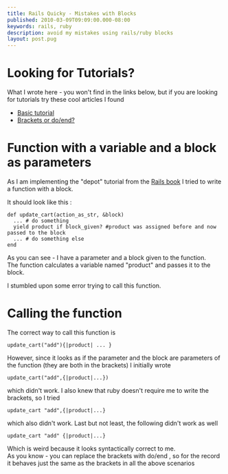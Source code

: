 ```yaml
---
title: Rails Quicky - Mistakes with Blocks
published: 2010-03-09T09:09:00.000-08:00
keywords: rails, ruby
description: avoid my mistakes using rails/ruby blocks
layout: post.pug
---
```



# Looking for Tutorials?

What I wrote here - you won't find in the links below, but if you are looking for tutorials try these cool articles I found  

*   [Basic tutorial](http://blog.codahale.com/2005/11/24/a-ruby-howto-writing-a-method-that-uses-code-blocks/)  
*   [Brackets or do/end?](http://talklikeaduck.denhaven2.com/2007/10/02/ruby-blocks-do-or-brace)

# Function with a variable and a block as parameters

As I am implementing the "depot" tutorial from the [Rails book](http://www.pragprog.com/titles/rails3/agile-web-development-with-rails-third-edition) I tried to write a function with a block.  

It should look like this :  

```
def update_cart(action_as_str, &block)
  ... # do something  
  yield product if block_given? #product was assigned before and now passed to the block  
  ... # do something else  
end  
```

As you can see - I have a parameter and a block given to the function.  
The function calculates a variable named "product" and passes it to the block.  

I stumbled upon some error trying to call this function.  

# Calling the function

The correct way to call this function is  

```
update_cart("add"){|product| ... }
```

However, since it looks as if the parameter and the block are parameters of the function (they are both in the brackets) I initially wrote  

```
update_cart("add",{|product|...})
```

which didn't work. I also knew that ruby doesn't require me to write the brackets, so I tried  

```
update_cart "add",{|product|...}
```

which also didn't work. Last but not least, the following didn't work as well  

```
update_cart "add" {|product|...}
```

Which is weird because it looks syntactically correct to me.  
As you know - you can replace the brackets with do/end , so for the record it behaves just the same as the brackets in all the above scenarios
